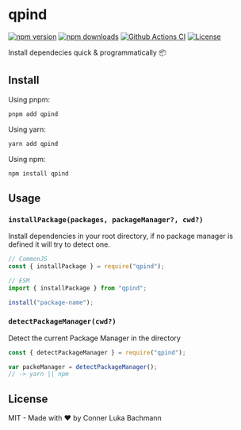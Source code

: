 # qpind

[![npm version][npm-version-src]][npm-version-href]
[![npm downloads][npm-downloads-src]][npm-downloads-href]
[![Github Actions CI][github-actions-ci-src]][github-actions-ci-href]
[![License][license-src]][license-href]

Install dependecies quick & programmatically 📦

## Install

Using pnpm:

```sh
pnpm add qpind
```

Using yarn:

```sh
yarn add qpind
```

Using npm:

```sh
npm install qpind
```

## Usage

### `installPackage(packages, packageManager?, cwd?)`

Install dependencies in your root directory, if no package manager is defined it will try to detect one.

```js
// CommonJS
const { installPackage } = require("qpind");

// ESM
import { installPackage } from "qpind";

install("package-name");
```

### `detectPackageManager(cwd?)`

Detect the current Package Manager in the directory

```js
const { detectPackageManager } = require("qpind");

var packeManager = detectPackageManager();
// -> yarn || npm
```

## License

MIT - Made with ❤️ by Conner Luka Bachmann

<!-- Badges -->

[npm-version-src]: https://img.shields.io/npm/v/qpind/latest.svg
[npm-version-href]: https://npmjs.com/package/qpind
[npm-downloads-src]: https://img.shields.io/npm/dt/qpind.svg
[npm-downloads-href]: https://npmjs.com/package/qpind
[github-actions-ci-src]: https://github.com/intevel/nqpind/actions/workflows/ci.yml/badge.svg
[github-actions-ci-href]: https://github.com/intevel/qpind/actions?query=workflow%3Aci
[license-src]: https://img.shields.io/npm/l/qpind.svg
[license-href]: https://npmjs.com/package/qpind
